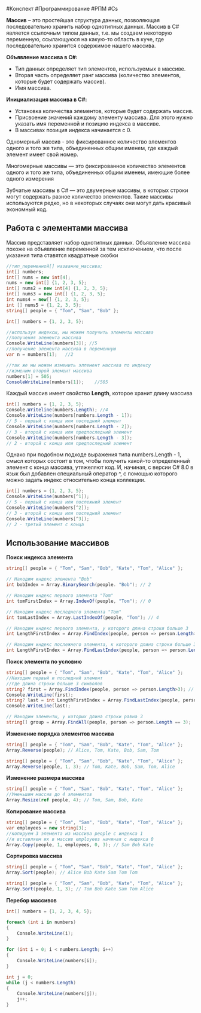 #Конспект #Программирование #РПМ #Cs 

**Массив** – это простейшая структура данных, позволяющая последовательно хранить набор однотипных данных. Массив в C# является ссылочным типом данных, т.е. мы создаем некоторую переменную, ссылающуюся на какую-то область в куче, где последовательно хранится содержимое нашего массива.

**Объявление массива в C#:**
- Тип данных определяет тип элементов, используемых в массиве.
- Вторая часть определяет ранг массива (количество элементов, которые будет содержать массив).
- Имя массива.

**Инициализация массива в C#:**
- Установка количества элементов, которые будет содержать массив.
- Присвоение значений каждому элементу массива. Для этого нужно указать имя переменной и позицию индекса в массиве.
- В массивах позиция индекса начинается с 0.

Одномерный массив - это фиксированное количество элементов одного и того же типа, объединенных общим именем, где каждый элемент имеет свой номер.

Многомерные массивы — это фиксированное количество элементов одного и того же типа, объединенных общим именем, имеющие более одного измерения

Зубчатые массивы в C# — это двумерные массивы, в которых строки могут содержать разное количество элементов. Такие массивы используются редко, но в некоторых случаях они могут дать красивый экономный код.

## Работа с элементами массива
Массив представляет набор однотипных данных. Объявление массива похоже на объявление переменной за тем исключением, что после указания типа ставятся квадратные скобки

```c#
//тип_переменной[] название_массива;
int[] numbers;
int[] nums = new int[4];
nums = new int[] {1, 2, 3, 5};
int[] nums2 = new int[4] {1, 2, 3, 5};
int[] nums3 = new int[] {1, 2, 3, 5};
int nums4 = new[] {1, 2, 3, 5};
int [] nums5 = {1, 2, 3, 5};
string[] people = { "Tom", "Sam", "Bob" };
```

```c#
int[] numbers = {1, 2, 3, 5};

//используя индексы, мы можем получить элементы массива
//получения элемента массива
Console.WriteLine(numbers[3]); //5
//получение элемента массива в переменную
var n = numbers[1];   //2

//так же мы можем изменить эллемент массива по индексу
//изменим второй элемент массива
numbers[1] = 505;
ConsoleWriteLine(numbers[1]);    //505
```

Каждый массив имеет свойство **Length**, которое хранит длину массива
```c#
int[] numbers = {1, 2, 3, 5};
Console.Writeline(numbers.Length); //4
Console.WriteLine(numbers[numbers.Length - 1]); 
// 5 - первый с конца или последний элемент
Console.WriteLine(numbers[numbers.Length - 2]); 
// 3 - второй с конца или предпоследний элемент
Console.WriteLine(numbers[numbers.Length - 3]); 
// 2 - второй с конца или предпоследний элемент
```

Однако при подобном подходе выражения типа numbers.Length - 1, смысл которых состоит в том, чтобы получить какой-то определенный элемент с конца массива, утяжеляют код. И, начиная, с версии C# 8.0 в язык был добавлен специальный оператор ^, с помощью которого можно задать индекс относительно конца коллекции.
```c#
int[] numbers = {1, 2, 3, 5};
Console.WriteLine(numbers[^1]);
// 5 - первый с конца или послежний элемент
Console.WriteLine(numbers[^2]);
// 3 - второй с конца или последний элемент
Console.WriteLine(numbers[^3]);
// 2 - третий элемент с конца
```

## Использование массивов

**Поиск индекса элемента**
```c#
string[] people = { "Tom", "Sam", "Bob", "Kate", "Tom", "Alice" };

// Находим индекс элемента "Bob"
int bobIndex = Array.BinarySearch(people. "Bob"); // 2

// Находим индекс первого элемента "Tom"
int tomFirstIndex = Array.IndexOf(people, "Tom"); // 0

// Находим индекс последнего элемента "Tom"
int tomLastIndex = Array.LastIndexOf(people, "Tom"); // 4

// Находим индекс первого элемента, у которого длина строки больше 3
int LengthFirstIndex = Array.FindIndex(people, person => person.Length>3); // 3

// Находим индекс послежнего элемента, к которого длина строки больше 3
int LengthFirstIndex = Array.FindLastIndex(people, person => person.Length > 3); // 5
```

**Поиск элемента по условию**
```c#
string[] people = { "Tom", "Sam", "Bob", "Kate", "Tom", "Alice" };
//Находим первый и последний элемент
//где длина строки больше 3 символов
string? first = Array.FindIndex(people, person => person.Length>3); // Kate
Console.WriteLine(first);
string? last = int LengthFirstIndex = Array.FindLastIndex(people, person => person.Length > 3); // Alice
Console.WriteLine(last);

// Находим элементы, у которых длина строки равна 3
string[] group = Array.FindAll(people, person => person.Length == 3);
```

**Изменение порядка элементов массива**
```c#
string[] people = { "Tom", "Sam", "Bob", "Kate", "Tom", "Alice" };
Array.Reverse(people); // Alice, Tom, Kate, Bob, Sam, Tom
```

```c#
string[] people = { "Tom", "Sam", "Bob", "Kate", "Tom", "Alice" };
Array.Reverse(people, 1, 3); // Tom, Kate, Bob, Sam, Tom, Alice
```

**Изменение размера массива**
```c#
string[] people = { "Tom", "Sam", "Bob", "Kate", "Tom", "Alice" };
//Уменьшим массив до 4 элементов
Array.Resize(ref people, 4); // Tom, Sam, Bob, Kate
```

**Копирование массива**
```c#
string[] people = { "Tom", "Sam", "Bob", "Kate", "Tom", "Alice" };
var employees = new string[3];
//копируем 3 элемента из массива people с индекса 1
//и вставляем их в массив employees начиная с индекса 0
Array.Copy(people, 1, employees, 0, 3); // Sam Bob Kate
```

**Сортировка массива**
```c#
string[] people = { "Tom", "Sam", "Bob", "Kate", "Tom", "Alice" };
Array.Sort(people); // Alice Bob Kate Sam Tom Tom
```

```c#
string[] people = { "Tom", "Sam", "Bob", "Kate", "Tom", "Alice" };
Array.Sort(people, 1, 3); // Tom Bob Kate Sam Tom Alice
```

**Перебор массивов**
```c#
int[] numbers = {1, 2, 3, 4, 5};

foreach (int i in numbers)
{
	Console.WriteLine(i);
}

for (int i = 0; i < numbers.Length; i++)
{
	Console.WriteLine(numbers[i]);
}

int j = 0;
while (j < numbers.Length)
{
	Console.WriteLine(numbers[j]);
	j++;
}
```
